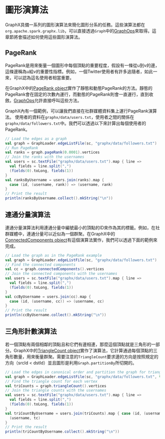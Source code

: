 # 圖形演算法

GraphX具備一系列的圖形演算法來簡化圖形分系的任務。這些演算法都在`org.apache.spark.graphx.lib`，可以直接透過`Graph`中的[GraphOps](https://spark.apache.org/docs/latest/api/scala/index.html#org.apache.spark.graphx.GraphOps)來取得。這章節將會描述如何使用這些圖形演算法。

## PageRank

PageRank是用來衡量一個圖形中每個頂點的重要程度，假設有一條從u到v的邊，這條邊稱為u給v的重要性指標。例如，一個Twitter使用者有許多追隨者，如此一來，可以認為這名使用者相當重要。

在GraphX中的[PageRank object](https://spark.apache.org/docs/latest/api/scala/index.html#org.apache.spark.graphx.lib.PageRank$)實作了靜態和動態PageRank的方法。靜態的PageRank會在固定的次數內運行，而動態的PageRank則會一直運行，直到收斂。[GraphOps](https://spark.apache.org/docs/latest/api/scala/index.html#org.apache.spark.graphx.GraphOps)允許直接呼叫這些方法。

GraphX內有一個範例，可以讓我們直接在社群媒體資料集上運行PageRank演算法。
使用者的資料在`graphx/data/users.txt`，使用者之間的關係在`graphx/data/followers.txt`中。我們可以透過以下來計算出每個使用者的PageRank。

```scala
// Load the edges as a graph
val graph = GraphLoader.edgeListFile(sc, "graphx/data/followers.txt")
// Run PageRank
val ranks = graph.pageRank(0.0001).vertices
// Join the ranks with the usernames
val users = sc.textFile("graphx/data/users.txt").map { line =>
  val fields = line.split(",")
  (fields(0).toLong, fields(1))
}
val ranksByUsername = users.join(ranks).map {
  case (id, (username, rank)) => (username, rank)
}
// Print the result
println(ranksByUsername.collect().mkString("\n"))
```

## 連通分量演算法

連通分量演算法利用連通分量中編號最小的頂點的ID來作為其的標籤。例如，在社群媒體中，連通分量可以近似為一個群聚。在GraphX中的[ConnectedComponents object](https://spark.apache.org/docs/latest/api/scala/index.html#org.apache.spark.graphx.lib.ConnectedComponents$)有這個演算法實作，我們可以透過下面的範例來完成。

```scala
// Load the graph as in the PageRank example
val graph = GraphLoader.edgeListFile(sc, "graphx/data/followers.txt")
// Find the connected components
val cc = graph.connectedComponents().vertices
// Join the connected components with the usernames
val users = sc.textFile("graphx/data/users.txt").map { line =>
  val fields = line.split(",")
  (fields(0).toLong, fields(1))
}
val ccByUsername = users.join(cc).map {
  case (id, (username, cc)) => (username, cc)
}
// Print the result
println(ccByUsername.collect().mkString("\n"))
```

## 三角形計數演算法

若一個頂點有兩個相鄰的頂點且和它們有邊相連，那麼這個頂點就是三角形的一部分。GraphX中的[TriangleCount object](https://spark.apache.org/docs/latest/api/scala/index.html#org.apache.spark.graphx.lib.TriangleCount$)實作了演算法，它計算通過每個頂點的三角形數量，用來衡量群聚。需要注意的`TriangleCount`要求邊的方向是按照規定的方向（srcId < dstId）並且圖形是利用`Graph.partitionBy`所切開的。

```scala
// Load the edges in canonical order and partition the graph for triangle count
val graph = GraphLoader.edgeListFile(sc, "graphx/data/followers.txt", true).partitionBy(PartitionStrategy.RandomVertexCut)
// Find the triangle count for each vertex
val triCounts = graph.triangleCount().vertices
// Join the triangle counts with the usernames
val users = sc.textFile("graphx/data/users.txt").map { line =>
  val fields = line.split(",")
  (fields(0).toLong, fields(1))
}
val triCountByUsername = users.join(triCounts).map { case (id, (username, tc)) =>
  (username, tc)
}
// Print the result
println(triCountByUsername.collect().mkString("\n"))
```
